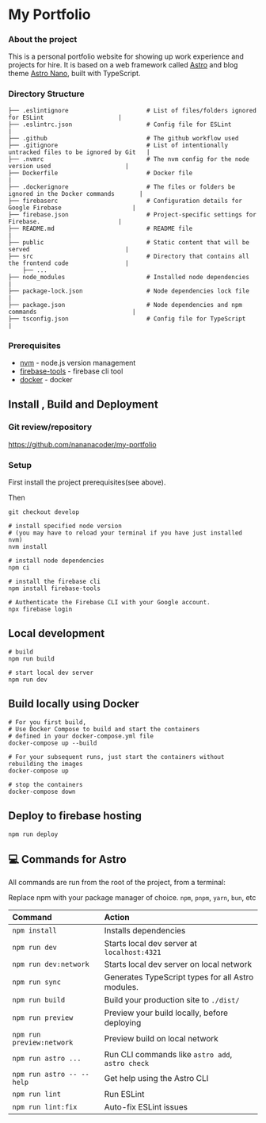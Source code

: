 
# My Portfolio 

### About the project
This is a personal portfolio website for showing up work experience and projects for hire.
It is based on a web framework called [Astro](https://astro.build/) and blog theme [Astro Nano](https://github.com/markhorn-dev/astro-nano), built with TypeScript.

### Directory Structure 
```
├── .eslintignore                      # List of files/folders ignored for ESLint                     |
├── .eslintrc.json                     # Config file for ESLint                                       |
├── .github                            # The github workflow used  
├── .gitignore                         # List of intentionally untracked files to be ignored by Git   |
├── .nvmrc                             # The nvm config for the node version used                     |
├── Dockerfile                         # Docker file                                                  |
├── .dockerignore                      # The files or folders be ignored in the Docker commands       |
├── firebaserc                         # Configuration details for Google Firebase                    |
├── firebase.json                      # Project-specific settings for Firebase.                      |
├── README.md                          # README file                                                  |
├── public                             # Static content that will be served                           |
├── src                                # Directory that contains all the frontend code                |
    ├── ...
├── node_modules                       # Installed node dependencies                                  |
├── package-lock.json                  # Node dependencies lock file                                  |
├── package.json                       # Node dependencies and npm commands                           |
├── tsconfig.json                      # Config file for TypeScript                                   |
```

### Prerequisites
- [nvm](https://github.com/nvm-sh/nvm#installing-and-updating) - node.js version management
- [firebase-tools](https://firebase.google.com/docs/cli) - firebase cli tool
- [docker](https://docs.docker.com/) - docker 

## Install , Build and Deployment

### Git review/repository
https://github.com/nananacoder/my-portfolio

### Setup

First install the project prerequisites(see above).

Then
```shell script
git checkout develop

# install specified node version
# (you may have to reload your terminal if you have just installed nvm)
nvm install

# install node dependencies
npm ci

# install the firebase cli
npm install firebase-tools

# Authenticate the Firebase CLI with your Google account. 
npx firebase login

```

## Local development
```shell script
# build
npm run build

# start local dev server
npm run dev
```

## Build locally using Docker
```shell script
# For you first build,
# Use Docker Compose to build and start the containers 
# defined in your docker-compose.yml file
docker-compose up --build

# For your subsequent runs, just start the containers without rebuilding the images
docker-compose up

# stop the containers
docker-compose down
```


## Deploy to firebase hosting
```
npm run deploy
```



## 💻 Commands for Astro

All commands are run from the root of the project, from a terminal:

Replace npm with your package manager of choice. `npm`, `pnpm`, `yarn`, `bun`, etc

| Command                   | Action                                           |
| :------------------------ | :----------------------------------------------- |
| `npm install`             | Installs dependencies                            |
| `npm run dev`             | Starts local dev server at `localhost:4321`      |
| `npm run dev:network`     | Starts local dev server on local network         |
| `npm run sync`            | Generates TypeScript types for all Astro modules.|
| `npm run build`           | Build your production site to `./dist/`          |
| `npm run preview`         | Preview your build locally, before deploying     |
| `npm run preview:network` | Preview build on local network                   |
| `npm run astro ...`       | Run CLI commands like `astro add`, `astro check` |
| `npm run astro -- --help` | Get help using the Astro CLI                     |
| `npm run lint`            | Run ESLint                                       |
| `npm run lint:fix`        | Auto-fix ESLint issues                           |
